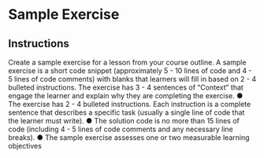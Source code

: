 # Sample Exercise
## Instructions
Create a sample exercise for a lesson from your course outline.
A sample exercise is a short code snippet (approximately 5 - 10 lines of code and 4 - 5 lines
of code comments) with blanks that learners will fill in based on 2 - 4 bulleted instructions.
The exercise has 3 - 4 sentences of “Context” that engage the learner and explain why they are completing the exercise.
● The exercise has 2 - 4 bulleted instructions. Each instruction is a complete sentence that describes a specific task (usually a single line of code that the learner must write).
● The solution code is no more than 15 lines of code (including 4 - 5 lines of code comments and any necessary line breaks).
● The sample exercise assesses one or two measurable learning objectives
